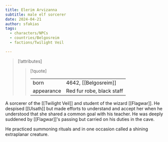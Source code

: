 ```yaml
---
title: Elerim Arvizanna
subtitle: male elf sorcerer
date: 2024-04-21
author: sfakias
tags:
  - characters/NPCs
  - countries/Belgosreim
  - factions/Twilight Veil

---
```

> [!attributes]
> 
> > [!quote]
> >
> > | | |
> > | --- | --- |
> > | born | 4642, [[Belgosreim]] |
> > | appearance | Red fur robe, black staff |

A sorcerer of the [[Twilight Veil]] and student of the wizard [[Flagwar]]. He despised [[Ulsath]] but made efforts to understand and accept her when he understood that she shared a common goal with his teacher. He was deeply suddened by [[Flagwar]]'s passing but carried on his duties in the cave.

He practiced summoning rituals and in one occasion called a shining extraplanar creature.
